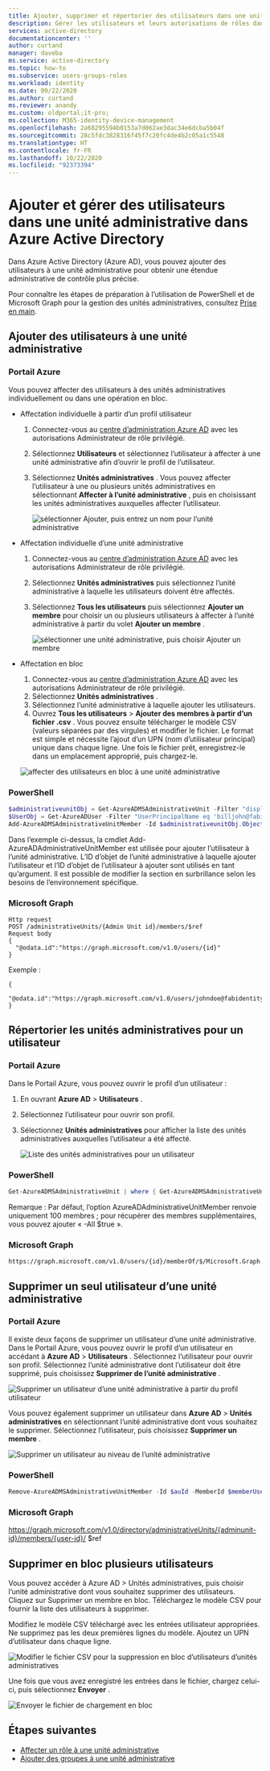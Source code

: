 ```yaml
---
title: Ajouter, supprimer et répertorier des utilisateurs dans une unité administrative – Azure Active Directory | Microsoft Docs
description: Gérer les utilisateurs et leurs autorisations de rôles dans une unité administrative dans Azure Active Directory
services: active-directory
documentationcenter: ''
author: curtand
manager: daveba
ms.service: active-directory
ms.topic: how-to
ms.subservice: users-groups-roles
ms.workload: identity
ms.date: 09/22/2020
ms.author: curtand
ms.reviewer: anandy
ms.custom: oldportal;it-pro;
ms.collection: M365-identity-device-management
ms.openlocfilehash: 2a68295594b0153a7d062ae3dac34e6dcba5b04f
ms.sourcegitcommit: 28c5fdc3828316f45f7c20fc4de4b2c05a1c5548
ms.translationtype: HT
ms.contentlocale: fr-FR
ms.lasthandoff: 10/22/2020
ms.locfileid: "92373394"
---
```

# <a name="add-and-manage-users-in-an-administrative-unit-in-azure-active-directory"></a>Ajouter et gérer des utilisateurs dans une unité administrative dans Azure Active Directory

Dans Azure Active Directory (Azure AD), vous pouvez ajouter des utilisateurs à une unité administrative pour obtenir une étendue administrative de contrôle plus précise.

Pour connaître les étapes de préparation à l’utilisation de PowerShell et de Microsoft Graph pour la gestion des unités administratives, consultez [Prise en main](admin-units-manage.md#get-started).

## <a name="add-users-to-an-au"></a>Ajouter des utilisateurs à une unité administrative

### <a name="azure-portal"></a>Portail Azure

Vous pouvez affecter des utilisateurs à des unités administratives individuellement ou dans une opération en bloc.

- Affectation individuelle à partir d’un profil utilisateur

   1. Connectez-vous au [centre d’administration Azure AD](https://portal.azure.com) avec les autorisations Administrateur de rôle privilégié.
   1. Sélectionnez **Utilisateurs** et sélectionnez l’utilisateur à affecter à une unité administrative afin d’ouvrir le profil de l’utilisateur.
   1. Sélectionnez **Unités administratives** . Vous pouvez affecter l’utilisateur à une ou plusieurs unités administratives en sélectionnant **Affecter à l’unité administrative** , puis en choisissant les unités administratives auxquelles affecter l’utilisateur.

       ![sélectionner Ajouter, puis entrez un nom pour l’unité administrative](./media/admin-units-add-manage-users/assign-users-individually.png)

- Affectation individuelle d’une unité administrative

   1. Connectez-vous au [centre d’administration Azure AD](https://portal.azure.com) avec les autorisations Administrateur de rôle privilégié.
   1. Sélectionnez **Unités administratives** puis sélectionnez l’unité administrative à laquelle les utilisateurs doivent être affectés.
   1. Sélectionnez **Tous les utilisateurs** puis sélectionnez **Ajouter un membre** pour choisir un ou plusieurs utilisateurs à affecter à l’unité administrative à partir du volet **Ajouter un membre** .

        ![sélectionner une unité administrative, puis choisir Ajouter un membre](./media/admin-units-add-manage-users/assign-to-admin-unit.png)

- Affectation en bloc

   1. Connectez-vous au [centre d’administration Azure AD](https://portal.azure.com) avec les autorisations Administrateur de rôle privilégié.
   1. Sélectionnez **Unités administratives** .
   1. Sélectionnez l’unité administrative à laquelle ajouter les utilisateurs.
   1. Ouvrez **Tous les utilisateurs** > **Ajouter des membres à partir d’un fichier .csv** . Vous pouvez ensuite télécharger le modèle CSV (valeurs séparées par des virgules) et modifier le fichier. Le format est simple et nécessite l’ajout d’un UPN (nom d’utilisateur principal) unique dans chaque ligne. Une fois le fichier prêt, enregistrez-le dans un emplacement approprié, puis chargez-le.

    ![affecter des utilisateurs en bloc à une unité administrative](./media/admin-units-add-manage-users/bulk-assign-to-admin-unit.png)

### <a name="powershell"></a>PowerShell

```powershell
$administrativeunitObj = Get-AzureADMSAdministrativeUnit -Filter "displayname eq 'Test administrative unit 2'"
$UserObj = Get-AzureADUser -Filter "UserPrincipalName eq 'billjohn@fabidentity.onmicrosoft.com'"
Add-AzureADMSAdministrativeUnitMember -Id $administrativeunitObj.ObjectId -RefObjectId $UserObj.ObjectId
```

Dans l’exemple ci-dessus, la cmdlet Add-AzureADAdministrativeUnitMember est utilisée pour ajouter l’utilisateur à l’unité administrative. L’ID d’objet de l’unité administrative à laquelle ajouter l’utilisateur et l’ID d’objet de l’utilisateur à ajouter sont utilisés en tant qu’argument. Il est possible de modifier la section en surbrillance selon les besoins de l’environnement spécifique.

### <a name="microsoft-graph"></a>Microsoft Graph

```http
Http request
POST /administrativeUnits/{Admin Unit id}/members/$ref
Request body
{
  "@odata.id":"https://graph.microsoft.com/v1.0/users/{id}"
}
```

Exemple :

```http
{
  "@odata.id":"https://graph.microsoft.com/v1.0/users/johndoe@fabidentity.com"
}
```

## <a name="list-administrative-units-for-a-user"></a>Répertorier les unités administratives pour un utilisateur

### <a name="azure-portal"></a>Portail Azure

Dans le Portail Azure, vous pouvez ouvrir le profil d’un utilisateur :

1. En ouvrant **Azure AD** > **Utilisateurs** .

1. Sélectionnez l’utilisateur pour ouvrir son profil.

1. Sélectionnez **Unités administratives** pour afficher la liste des unités administratives auxquelles l’utilisateur a été affecté.

   ![Liste des unités administratives pour un utilisateur](./media/admin-units-add-manage-users/list-user-admin-units.png)

### <a name="powershell"></a>PowerShell

```powershell
Get-AzureADMSAdministrativeUnit | where { Get-AzureADMSAdministrativeUnitMember -Id $_.ObjectId | where {$_.RefObjectId -eq $userObjId} }
```
Remarque : Par défaut, l’option AzureADAdministrativeUnitMember renvoie uniquement 100 membres ; pour récupérer des membres supplémentaires, vous pouvez ajouter « -All $true ».

### <a name="microsoft-graph"></a>Microsoft Graph

```http
https://graph.microsoft.com/v1.0/users/{id}/memberOf/$/Microsoft.Graph.AdministrativeUnit
```

## <a name="remove-a-single-user-from-an-au"></a>Supprimer un seul utilisateur d’une unité administrative

### <a name="azure-portal"></a>Portail Azure

Il existe deux façons de supprimer un utilisateur d’une unité administrative. Dans le Portail Azure, vous pouvez ouvrir le profil d’un utilisateur en accédant à **Azure AD** > **Utilisateurs** . Sélectionnez l’utilisateur pour ouvrir son profil. Sélectionnez l’unité administrative dont l’utilisateur doit être supprimé, puis choisissez **Supprimer de l’unité administrative** .

![Supprimer un utilisateur d’une unité administrative à partir du profil utilisateur](./media/admin-units-add-manage-users/user-remove-admin-units.png)

Vous pouvez également supprimer un utilisateur dans **Azure AD** > **Unités administratives** en sélectionnant l’unité administrative dont vous souhaitez le supprimer. Sélectionnez l’utilisateur, puis choisissez **Supprimer un membre** .
  
![Supprimer un utilisateur au niveau de l’unité administrative](./media/admin-units-add-manage-users/admin-units-remove-user.png)

### <a name="powershell"></a>PowerShell

```powershell
Remove-AzureADMSAdministrativeUnitMember -Id $auId -MemberId $memberUserObjId
```

### <a name="microsoft-graph"></a>Microsoft Graph

   https://graph.microsoft.com/v1.0/directory/administrativeUnits/{adminunit-id}/members/{user-id}/ $ref

## <a name="bulk-remove-more-than-one-user"></a>Supprimer en bloc plusieurs utilisateurs

Vous pouvez accéder à Azure AD > Unités administratives, puis choisir l’unité administrative dont vous souhaitez supprimer des utilisateurs. Cliquez sur Supprimer un membre en bloc. Téléchargez le modèle CSV pour fournir la liste des utilisateurs à supprimer.

Modifiez le modèle CSV téléchargé avec les entrées utilisateur appropriées. Ne supprimez pas les deux premières lignes du modèle. Ajoutez un UPN d’utilisateur dans chaque ligne.

![Modifier le fichier CSV pour la suppression en bloc d’utilisateurs d’unités administratives](./media/admin-units-add-manage-users/bulk-user-entries.png)

Une fois que vous avez enregistré les entrées dans le fichier, chargez celui-ci, puis sélectionnez **Envoyer** .

![Envoyer le fichier de chargement en bloc](./media/admin-units-add-manage-users/bulk-user-remove.png)

## <a name="next-steps"></a>Étapes suivantes

- [Affecter un rôle à une unité administrative](admin-units-assign-roles.md)
- [Ajouter des groupes à une unité administrative](admin-units-add-manage-groups.md)
